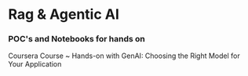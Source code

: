 # Rag & Agentic AI

### POC's and Notebooks for hands on 

Coursera Course ~ Hands-on with GenAI: Choosing the Right Model for Your Application
